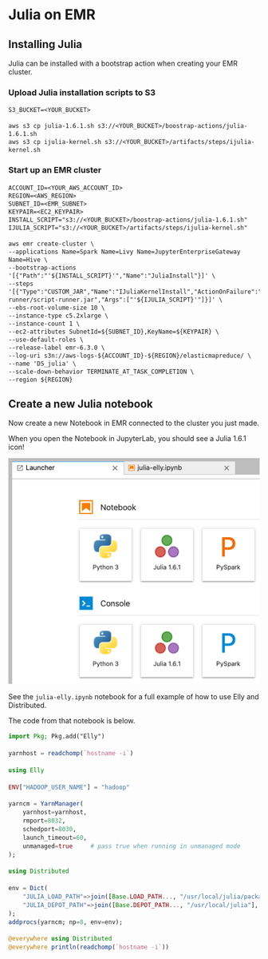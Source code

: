 # Julia on EMR

## Installing Julia

Julia can be installed with a bootstrap action when creating your EMR cluster.

### Upload Julia installation scripts to S3

```shell
S3_BUCKET=<YOUR_BUCKET>

aws s3 cp julia-1.6.1.sh s3://<YOUR_BUCKET>/boostrap-actions/julia-1.6.1.sh
aws s3 cp ijulia-kernel.sh s3://<YOUR_BUCKET>/artifacts/steps/ijulia-kernel.sh
```

### Start up an EMR cluster

```shell
ACCOUNT_ID=<YOUR_AWS_ACCOUNT_ID>
REGION=<AWS_REGION>
SUBNET_ID=<EMR_SUBNET>
KEYPAIR=<EC2_KEYPAIR>
INSTALL_SCRIPT="s3://<YOUR_BUCKET>/boostrap-actions/julia-1.6.1.sh"
IJULIA_SCRIPT="s3://<YOUR_BUCKET>/artifacts/steps/ijulia-kernel.sh"

aws emr create-cluster \
--applications Name=Spark Name=Livy Name=JupyterEnterpriseGateway Name=Hive \
--bootstrap-actions '[{"Path":"'${INSTALL_SCRIPT}'","Name":"JuliaInstall"}]' \
--steps '[{"Type":"CUSTOM_JAR","Name":"IJuliaKernelInstall","ActionOnFailure":"TERMINATE_CLUSTER","Jar":"s3://'${REGION}'.elasticmapreduce/libs/script-runner/script-runner.jar","Args":["'${IJULIA_SCRIPT}'"]}]' \
--ebs-root-volume-size 10 \
--instance-type c5.2xlarge \
--instance-count 1 \
--ec2-attributes SubnetId=${SUBNET_ID},KeyName=${KEYPAIR} \
--use-default-roles \
--release-label emr-6.3.0 \
--log-uri s3n://aws-logs-${ACCOUNT_ID}-${REGION}/elasticmapreduce/ \
--name 'DS_julia' \
--scale-down-behavior TERMINATE_AT_TASK_COMPLETION \
--region ${REGION}
```

## Create a new Julia notebook

Now create a new Notebook in EMR connected to the cluster you just made.

When you open the Notebook in JupyterLab, you should see a Julia 1.6.1 icon!

![Julia Notebook](julia_notebook.png)

See the `julia-elly.ipynb` notebook for a full example of how to use Elly and Distributed.

The code from that notebook is below.

```julia
import Pkg; Pkg.add("Elly")

yarnhost = readchomp(`hostname -i`)

using Elly

ENV["HADOOP_USER_NAME"] = "hadoop"

yarncm = YarnManager(
    yarnhost=yarnhost,
    rmport=8032,
    schedport=8030,
    launch_timeout=60,
    unmanaged=true     # pass true when running in unmanaged mode
);

using Distributed

env = Dict(
    "JULIA_LOAD_PATH"=>join([Base.LOAD_PATH..., "/usr/local/julia/packages"], ':'),
    "JULIA_DEPOT_PATH"=>join([Base.DEPOT_PATH..., "/usr/local/julia"], ':')
);
addprocs(yarncm; np=8, env=env);

@everywhere using Distributed
@everywhere println(readchomp(`hostname -i`))
```